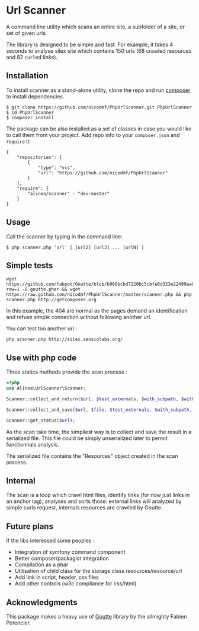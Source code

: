
Url Scanner
===========

A command line utility which scans an entire site, a subfolder of a site, or set of given urls.

The library is designed to be simple and fast. For example, it takes 4 seconds to analyse silex site which contains 150 urls (68 crawled resources and 82 `curl`ed links).

Installation
------------
To install scanner as a stand-alone utility, clone the repo and run [composer](http://getcomposer.org) to install dependencies.

```
$ git clone https://github.com/nicodmf/PhpUrlScanner.git PhpUrlScanner
$ cd PhpUrlScanner
$ composer install
```

The package can be also installed as a set of classes in case you would like to call them from your project. Add repo info to your `composer.json` and `require` it:

```
{
    "repositories": [
        {
            "type": "vcs",
            "url": "https://github.com/nicodmf/PhpUrlScanner"
        }
    ],
    "require": {
        "alinea/scanner" : "dev-master"
    }
}
```

Usage
-----
Call the scanner by typing in the command line:

```
$ php scanner.php 'url' [ [url2] [url3] ... [urlN] ]
```

Simple tests
------------

```
wget https://github.com/fabpot/Goutte/blob/b966bcbd7220bc5cbfe0d323e22499aa022a6c75/goutte.phar?raw=1 -O goutte.phar && wget https://raw.github.com/nicodmf/PhpUrlScanner/master/scanner.php && php scanner.php http://getcomposer.org
```

In this example, the 404 are normal as the pages demand an identification and refuse simple connection without following another url.

You can test too another url :

```
php scanner.php http://silex.sensiolabs.org/
```

Use with php code
-----------------

Three statics methods provide the scan process :
```php
<?php
use Alinea\UrlScanner\Scanner;

Scanner::collect_and_return($url, $test_externals, $with_subpath, $with_sub_domain, $max_depth);

Scanner::collect_and_save($url, $file, $test_externals, $with_subpath, $with_sub_domain, $max_depth);

Scanner::get_status($url);
```

As the scan take time, the simpliest way is to collect and save the result in a serialized file. This file could be simply unserialized later to permit functionnals analysis.

The serialized file contains the "Resources" object created in the scan process.

Internal
--------
The scan is a loop which crawl html files, identify links (for now just links in an anchor tag), analyses and sorts those: external links will analyzed by simple curls request, internals resources are crawled by Goutte.

Future plans
------------
If the libs interessed some peoples :
 - Integration of symfony command component
 - Better composer/packagist integration
 - Compilation as a phar
 - Utilisation of child class for the storage class resources/resource/url
 - Add link in script, header, css files
 - Add other controls (w3c compliance for css/html)

Acknowledgments
---------------
This package makes a heavy use of [Goutte](https://github.com/fabpot/Goutte.git) library by the allmighty Fabien Potencier.
